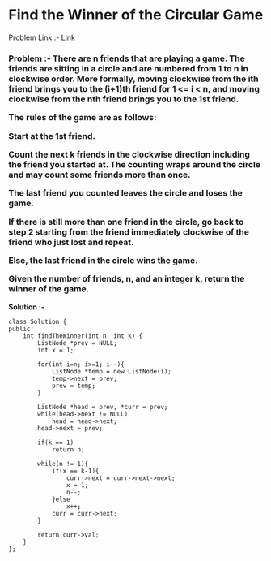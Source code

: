 # Find the Winner of the Circular Game

Problem Link :- [Link](https://leetcode.com/problems/find-the-winner-of-the-circular-game/)

<h3>
Problem :- There are n friends that are playing a game. The friends are sitting in a circle and are numbered from 1 to n in clockwise order. More formally, moving clockwise from the ith friend brings you to the (i+1)th friend for 1 <= i < n, and moving clockwise from the nth friend brings you to the 1st friend.

The rules of the game are as follows:

Start at the 1st friend.
  
Count the next k friends in the clockwise direction including the friend you started at. The counting wraps around the circle and may count some friends more than once.
  
The last friend you counted leaves the circle and loses the game.
  
If there is still more than one friend in the circle, go back to step 2 starting from the friend immediately clockwise of the friend who just lost and repeat.
  
Else, the last friend in the circle wins the game.
  
Given the number of friends, n, and an integer k, return the winner of the game.
</h3>


**Solution :-**
```
class Solution {
public:
    int findTheWinner(int n, int k) {
        ListNode *prev = NULL;
        int x = 1;
        
        for(int i=n; i>=1; i--){
            ListNode *temp = new ListNode(i);
            temp->next = prev;
            prev = temp;
        }
        
        ListNode *head = prev, *curr = prev;
        while(head->next != NULL) 
            head = head->next;
        head->next = prev;
        
        if(k == 1)
            return n; 
        
        while(n != 1){
            if(x == k-1){
                curr->next = curr->next->next; 
                x = 1;
                n--;
            }else
                x++;
            curr = curr->next;
        }
        
        return curr->val;
    }
};
```
